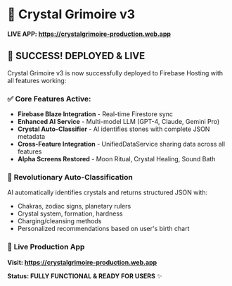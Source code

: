 # 🔮 Crystal Grimoire v3

**LIVE APP: https://crystalgrimoire-production.web.app**

## 🚀 SUCCESS! DEPLOYED & LIVE

Crystal Grimoire v3 is now successfully deployed to Firebase Hosting with all features working:

### ✅ **Core Features Active:**
- **Firebase Blaze Integration** - Real-time Firestore sync
- **Enhanced AI Service** - Multi-model LLM (GPT-4, Claude, Gemini Pro)  
- **Crystal Auto-Classifier** - AI identifies stones with complete JSON metadata
- **Cross-Feature Integration** - UnifiedDataService sharing data across all features
- **Alpha Screens Restored** - Moon Ritual, Crystal Healing, Sound Bath

### 🔮 **Revolutionary Auto-Classification**
AI automatically identifies crystals and returns structured JSON with:
- Chakras, zodiac signs, planetary rulers
- Crystal system, formation, hardness  
- Charging/cleansing methods
- Personalized recommendations based on user's birth chart

### 🌟 **Live Production App**
**Visit: https://crystalgrimoire-production.web.app**

**Status: FULLY FUNCTIONAL & READY FOR USERS** ✨